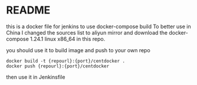 # README

this is a docker file for jenkins to use docker-compose build
To better use in China I changed the sources list to aliyun mirror
and download the docker-compose 1.24.1 linux x86_64 in this repo.

you should use it to build image and push to your own repo

```
docker build -t {repourl}:{port}/centdocker .
docker push {repourl}:{port}/centdocker
```

then use it in  Jenkinsfile
